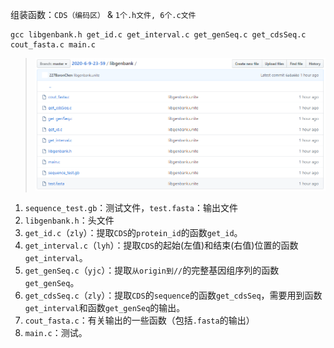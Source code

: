 组装函数：`CDS（编码区）` &  `1个.h文件, 6个.c文件`

```shell
gcc libgenbank.h get_id.c get_interval.c get_genSeq.c get_cdsSeq.c cout_fasta.c main.c 
```

> <img src="readme.assets/image-20200609225037946.png" alt="image-20200609225037946" style="zoom: 67%;" /> 

1. `sequence_test.gb`：测试文件，`test.fasta`：输出文件
2. `libgenbank.h`：头文件
3. `get_id.c`（`zly`）：提取`CDS`的`protein_id`的函数`get_id`。
4. `get_interval.c`（`lyh`）：提取`CDS`的起始(左值)和结束(右值)位置的函数`get_interval`。
5. `get_genSeq.c`（`yjc`）：提取`从origin到//`的完整基因组序列的函数`get_genSeq`。
6. `get_cdsSeq.c`（`zly`）：提取`CDS`的`sequence`的函数`get_cdsSeq`，需要用到函数`get_interval`和函数`get_genSeq`的输出。
7. `cout_fasta.c`：有关输出的一些函数（包括`.fasta`的输出）
8. `main.c`：测试。
